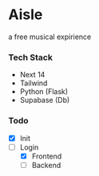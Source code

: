 # Aisle
a free musical expirience

### Tech Stack
 - Next 14
 - Tailwind
 - Python (Flask)
 - Supabase (Db)

### Todo
 - [x] Init
 - [ ] Login
   - [x] Frontend
   - [ ] Backend
